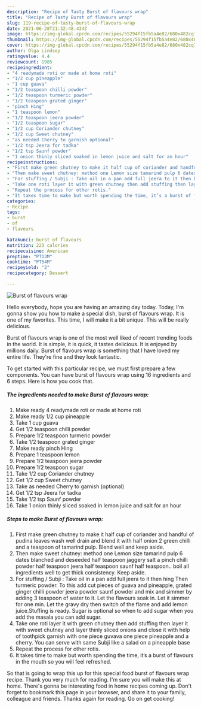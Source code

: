```yaml
---
description: "Recipe of Tasty Burst of flavours wrap"
title: "Recipe of Tasty Burst of flavours wrap"
slug: 119-recipe-of-tasty-burst-of-flavours-wrap
date: 2021-06-28T21:32:48.434Z
image: https://img-global.cpcdn.com/recipes/55294f15fb5a4e82/680x482cq70/burst-of-flavours-wrap-recipe-main-photo.jpg
thumbnail: https://img-global.cpcdn.com/recipes/55294f15fb5a4e82/680x482cq70/burst-of-flavours-wrap-recipe-main-photo.jpg
cover: https://img-global.cpcdn.com/recipes/55294f15fb5a4e82/680x482cq70/burst-of-flavours-wrap-recipe-main-photo.jpg
author: Olga Lindsey
ratingvalue: 4.4
reviewcount: 1985
recipeingredient:
- "4 readymade roti or made at home roti"
- "1/2 cup pineapple"
- "1 cup guava"
- "1/2 teaspoon chilli powder"
- "1/2 teaspoon turmeric powder"
- "1/2 teaspoon grated ginger"
- "pinch Hing"
- "1 teaspoon lemon"
- "1/2 teaspoon jeera powder"
- "1/2 teaspoon sugar"
- "1/2 cup Coriander chutney"
- "1/2 cup Sweet chutney"
- "as needed Cherry to garnish optional"
- "1/2 tsp Jeera for tadka"
- "1/2 tsp Saunf powder"
- "1 onion thinly sliced soaked in lemon juice and salt for an hour"
recipeinstructions:
- "First make green chutney to make it half cup of coriander and handful of pudina leaves wash well drain and blend it with half onion 2 green chilli and a teaspoon of tamarind pulp. Blend well and keep aside."
- "Then make sweet chutney: method one Lemon size tamarind pulp 6 dates blanched and deseeded half teaspoon jaggery salt a pinch chilli powder half teaspoon jeera half teaspoon saunf half teaspoon.. boil all ingredients well to get thick consistency. Keep aside."
- "For stuffing / Subji : Take oil in a pan add full jeera to it then hing Then turmeric powder. To this add cut pieces of guava and pineapple, grated ginger chilli powder jeera powder saunf powder and mix and simmer by adding 3 teaspoon of water to it. Let the flavours soak in. Let it simmer for one min. Let the gravy dry then switch of the flame and add lemon juice.Stuffing is ready. Sugar is optional so when to add sugar when you add the masala you can add sugar."
- "Take one roti layer it with green chutney then add stuffing then layer it with sweet chutney and layer thinly sliced onions and close it with help of toothpick garnish with one piece guvava one piece pineapple and a cherry. You can serve with same Subji like a salad on a pineapple base"
- "Repeat the process for other rotis."
- "It takes time to make but worth spending the time, it’s a burst of flavours in the mouth so you will feel refreshed."
categories:
- Recipe
tags:
- burst
- of
- flavours

katakunci: burst of flavours 
nutrition: 223 calories
recipecuisine: American
preptime: "PT13M"
cooktime: "PT54M"
recipeyield: "2"
recipecategory: Dessert

---
```



![Burst of flavours wrap](https://img-global.cpcdn.com/recipes/55294f15fb5a4e82/680x482cq70/burst-of-flavours-wrap-recipe-main-photo.jpg)

Hello everybody, hope you are having an amazing day today. Today, I'm gonna show you how to make a special dish, burst of flavours wrap. It is one of my favorites. This time, I will make it a bit unique. This will be really delicious.

Burst of flavours wrap is one of the most well liked of recent trending foods in the world. It is simple, it is quick, it tastes delicious. It is enjoyed by millions daily. Burst of flavours wrap is something that I have loved my entire life. They're fine and they look fantastic.




To get started with this particular recipe, we must first prepare a few components. You can have burst of flavours wrap using 16 ingredients and 6 steps. Here is how you cook that.

<!--inarticleads1-->

##### The ingredients needed to make Burst of flavours wrap:

1. Make ready 4 readymade roti or made at home roti
1. Make ready 1/2 cup pineapple
1. Take 1 cup guava
1. Get 1/2 teaspoon chilli powder
1. Prepare 1/2 teaspoon turmeric powder
1. Take 1/2 teaspoon grated ginger
1. Make ready pinch Hing
1. Prepare 1 teaspoon lemon
1. Prepare 1/2 teaspoon jeera powder
1. Prepare 1/2 teaspoon sugar
1. Take 1/2 cup Coriander chutney
1. Get 1/2 cup Sweet chutney
1. Take as needed Cherry to garnish (optional)
1. Get 1/2 tsp Jeera for tadka
1. Take 1/2 tsp Saunf powder
1. Take 1 onion thinly sliced soaked in lemon juice and salt for an hour




<!--inarticleads2-->

##### Steps to make Burst of flavours wrap:

1. First make green chutney to make it half cup of coriander and handful of pudina leaves wash well drain and blend it with half onion 2 green chilli and a teaspoon of tamarind pulp. Blend well and keep aside.
1. Then make sweet chutney: method one Lemon size tamarind pulp 6 dates blanched and deseeded half teaspoon jaggery salt a pinch chilli powder half teaspoon jeera half teaspoon saunf half teaspoon.. boil all ingredients well to get thick consistency. Keep aside.
1. For stuffing / Subji : Take oil in a pan add full jeera to it then hing Then turmeric powder. To this add cut pieces of guava and pineapple, grated ginger chilli powder jeera powder saunf powder and mix and simmer by adding 3 teaspoon of water to it. Let the flavours soak in. Let it simmer for one min. Let the gravy dry then switch of the flame and add lemon juice.Stuffing is ready. Sugar is optional so when to add sugar when you add the masala you can add sugar.
1. Take one roti layer it with green chutney then add stuffing then layer it with sweet chutney and layer thinly sliced onions and close it with help of toothpick garnish with one piece guvava one piece pineapple and a cherry. You can serve with same Subji like a salad on a pineapple base
1. Repeat the process for other rotis.
1. It takes time to make but worth spending the time, it’s a burst of flavours in the mouth so you will feel refreshed.




So that is going to wrap this up for this special food burst of flavours wrap recipe. Thank you very much for reading. I'm sure you will make this at home. There's gonna be interesting food in home recipes coming up. Don't forget to bookmark this page in your browser, and share it to your family, colleague and friends. Thanks again for reading. Go on get cooking!
